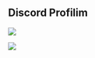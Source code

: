 ## Discord Profilim

<a href="https://discord.com/users/853427901402710036" title="Discord Profile"><img src="https://lanyard-profile-readme.vercel.app/api/853427901402710036"></a>

![](https://komarev.com/ghpvc/?username=SadeceYigit&label=PROFILE+VIEWS)
